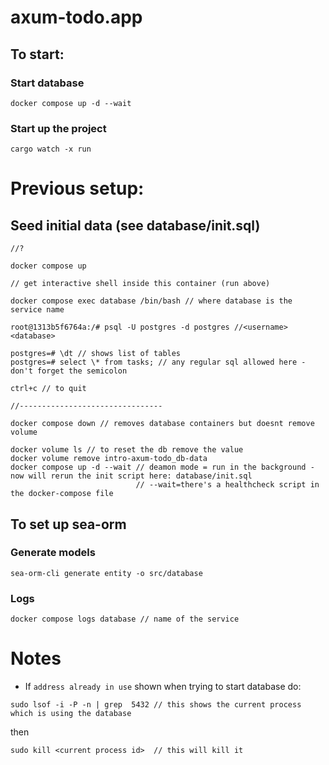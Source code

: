 # axum-todo.app

## To start:

### Start database

```
docker compose up -d --wait
```

### Start up the project

```
cargo watch -x run
```

# Previous setup:

## Seed initial data (see database/init.sql)

```
//?
```

```
docker compose up

// get interactive shell inside this container (run above)

docker compose exec database /bin/bash // where database is the service name

root@1313b5f6764a:/# psql -U postgres -d postgres //<username><database>

postgres=# \dt // shows list of tables
postgres=# select \* from tasks; // any regular sql allowed here - don't forget the semicolon

ctrl+c // to quit

//--------------------------------

docker compose down // removes database containers but doesnt remove volume

docker volume ls // to reset the db remove the value
docker volume remove intro-axum-todo_db-data
docker compose up -d --wait // deamon mode = run in the background - now will rerun the init script here: database/init.sql
                            // --wait=there's a healthcheck script in the docker-compose file

```

## To set up sea-orm

### Generate models

```
sea-orm-cli generate entity -o src/database
```

### Logs

```
docker compose logs database // name of the service
```

# Notes

- If `address already in use` shown when trying to start database do:

```
sudo lsof -i -P -n | grep  5432 // this shows the current process which is using the database
```

then

```
sudo kill <current process id>  // this will kill it
```
